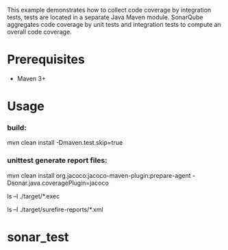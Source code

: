 This example demonstrates how to collect code coverage by integration tests, tests are located in a separate Java Maven module.
SonarQube aggregates code coverage by unit tests and integration tests to compute an overall code coverage.

Prerequisites
=============
* Maven 3+

Usage
=====

### build: 
mvn clean install -Dmaven.test.skip=true

### unittest generate report files: 
mvn clean install org.jacoco:jacoco-maven-plugin:prepare-agent -Dsonar.java.coveragePlugin=jacoco

ls –l ./target/*.exec

ls –l ./target/surefire-reports/*.xml

# sonar_test
